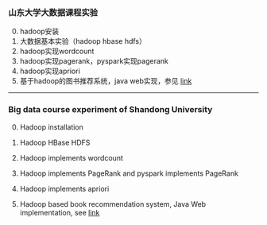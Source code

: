 ###  山东大学大数据课程实验
0. hadoop安装
1. 大数据基本实验（hadoop hbase hdfs）
2. hadoop实现wordcount
3. hadoop实现pagerank，pyspark实现pagerank
4. hadoop实现apriori
5. 基于hadoop的图书推荐系统，java web实现，参见 
	[link](https://github.com/AjdeDjokovic/book-recommend-system)
***
### Big data course experiment of Shandong University

0. Hadoop installation

1. Hadoop HBase HDFS

2. Hadoop implements wordcount

3. Hadoop implements PageRank and pyspark implements PageRank

4. Hadoop implements apriori

5. Hadoop based book recommendation system, Java Web implementation, see
	[link](https://github.com/AjdeDjokovic/book-recommend-system)
